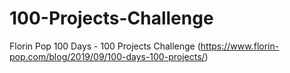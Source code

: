 # 100-Projects-Challenge

Florin Pop 100 Days - 100 Projects Challenge (https://www.florin-pop.com/blog/2019/09/100-days-100-projects/)
